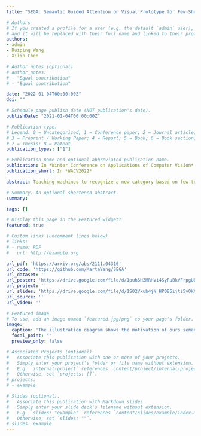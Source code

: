 ```yaml
---
title: "SEGA: Semantic Guided Attention on Visual Prototype for Few-Shot Learning"

# Authors
# If you created a profile for a user (e.g. the default `admin` user), write the username (folder name) here 
# and it will be replaced with their full name and linked to their profile.
authors:
- admin
- Ruiping Wang
- Xilin Chen

# Author notes (optional)
# author_notes:
# - "Equal contribution"
# - "Equal contribution"

date: "2022-01-04T00:00:00Z"
doi: ""

# Schedule page publish date (NOT publication's date).
publishDate: "2021-01-04T00:00:00Z"

# Publication type.
# Legend: 0 = Uncategorized; 1 = Conference paper; 2 = Journal article;
# 3 = Preprint / Working Paper; 4 = Report; 5 = Book; 6 = Book section;
# 7 = Thesis; 8 = Patent
publication_types: ["1"]

# Publication name and optional abbreviated publication name.
publication: In *Winter Conference on Applications of Computer Vision*
publication_short: In *WACV2022*

abstract: Teaching machines to recognize a new category based on few training samples especially only one remains challenging owing to the incomprehensive understanding of the novel category caused by the lack of data. However, human can learn new classes quickly even given few samples since human can tell what discriminative features should be focused on about each category based on both the visual and semantic prior knowledge. To better utilize those prior knowledge, we propose the SEmantic Guided Attention (SEGA) mechanism where the semantic knowledge is used to guide the visual perception in a top-down manner about what visual features should be paid attention to when distinguishing a category from the others. As a result, the embedding of the novel class even with few samples can be more discriminative. Concretely, a feature extractor is trained to embed few images of each novel class into a visual prototype with the help of transferring visual prior knowledge from base classes. Then we learn a network that maps semantic knowledge to category-specific attention vectors which will be used to perform feature selection to enhance the visual prototypes. Extensive experiments on miniImageNet, tieredImageNet, CIFAR-FS, and CUB indicate that our semantic guided attention realizes anticipated function and outperforms state-of-the-art results.

# Summary. An optional shortened abstract.
summary:

tags: []

# Display this page in the Featured widget?
featured: true

# Custom links (uncomment lines below)
# links:
# - name: PDF
#   url: http://example.org

url_pdf: 'https://arxiv.org/abs/2111.04316'
url_code: 'https://github.com/MartaYang/SEGA'
url_dataset: ''
url_poster: 'https://drive.google.com/file/d/1puhSHZMRHVi4SyFuBkVFrpgUBqimxYIf/view?usp=sharing'
url_project: ''
url_slides: 'https://drive.google.com/file/d/1S02Vkub4jN_HP085ijti5vOKXWo-ZJhL/view?usp=sharing'
url_source: ''
url_video: ''

# Featured image
# To use, add an image named `featured.jpg/png` to your page's folder. 
image:
  caption: 'The illustration diagram shows the motivation of ours semantic guided attention.'
  focal_point: ""
  preview_only: false

# Associated Projects (optional).
#   Associate this publication with one or more of your projects.
#   Simply enter your project's folder or file name without extension.
#   E.g. `internal-project` references `content/project/internal-project/index.md`.
#   Otherwise, set `projects: []`.
# projects:
# - example

# Slides (optional).
#   Associate this publication with Markdown slides.
#   Simply enter your slide deck's filename without extension.
#   E.g. `slides: "example"` references `content/slides/example/index.md`.
#   Otherwise, set `slides: ""`.
# slides: example
---
```


<!-- {{% callout note %}}
Click the *Cite* button above to demo the feature to enable visitors to import publication metadata into their reference management software.
{{% /callout %}}

{{% callout note %}}
Create your slides in Markdown - click the *Slides* button to check out the example.
{{% /callout %}}

Supplementary notes can be added here, including [code, math, and images](https://wowchemy.com/docs/writing-markdown-latex/). -->
